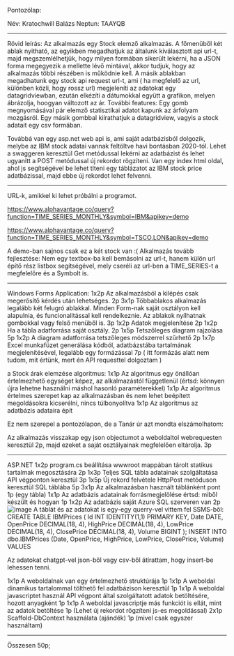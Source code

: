 Pontozólap:

Név: Kratochwill Balázs
Neptun: TAAYQB

------------------------------------------------------------------------------------------------------------------------------------------------------------------------------------------------------------------------------------------------------------------------------------------------------------------------------------------------------------------------

Rövid leírás:
Az alkalmazás egy Stock elemző alkalmazás. A főmenüből két ablak nyitható, az egyikben megadhatjuk az általunk kiválasztott api url-t, majd megszemlélhetjük, hogy milyen formában sikerült lekérni, ha a JSON forma megegyezik a mellette lévő mintával, akkor tudjuk, hogy az alkalmazás többi részében is működnie kell.
A másik ablakban megadhatunk egy stock api request url-t, ami ( ha megfelelő az url, különben közli, hogy rossz url) megjeleníti az adatokat egy datagridviewban, ezután elkézíti a dátumokkal együtt a grafikon, melyen ábrázolja, hoogyan változott az ár. További features: Egy gomb megnyomásával pár elemző statisztikai adatot kapunk az árfolyam mozgásról.
Egy másik gombbal kiírathatjuk a datagridview, vagyis a stock adatait egy csv formában.

Továbbá van egy asp.net web api is, ami saját adatbázisból dolgozik, melybe az IBM stock adatai vannak feltöltve havi bontásban 2020-tól. Lehet a swaggeren keresztül Get metódussal lekérni az adatbázist és lehet ugyanitt a POST metódussal új rekordot rögzíteni.
Van egy index html oldal, ahol js segítségével be lehet tlteni egy táblázatot az IBM stock price adatbázissal, majd ebbe új rekordot lehet felvenni.

------------------------------------------------------------------------------------------------------------------------------------------------------------------------------------------------------------------------------------------------------------------------------------------------------------------------------------------------------------------------
URL-k, amikkel ki lehet próbálni a programot.

https://www.alphavantage.co/query?function=TIME_SERIES_MONTHLY&symbol=IBM&apikey=demo

https://www.alphavantage.co/query?function=TIME_SERIES_MONTHLY&symbol=TSCO.LON&apikey=demo

A demo-ban sajnos csak ez a két stock van :(
Alkalmazás tovább fejlesztése:
Nem egy textbox-ba kell bemásolni az url-t, hanem külön url építő rész listbox segítségével, mely cseréli az url-ben a TIME_SERIES-t a megfelelőre és a Symbolt is.

------------------------------------------------------------------------------------------------------------------------------------------------------------------------------------------------------------------------------------------------------------------------------------------------------------------------------------------------------------------------
Windows Forms Application:
1x2p Az alkalmazásból a kilépés csak megerősítő kérdés után lehetséges. 2p
3x1p Többablakos alkalmazás legalább két felugró ablakkal. Minden Form-nak saját osztályon kell alapulnia, és funcionalitással kell rendelkeznie. Az ablakok nyílhatnak gombokkal vagy felső menüből is. 3p
1x2p Adatok megjelenítése 2p
1x2p Ha a tábla adatforrása saját osztály. 2p
1x5p Tetszőleges diagram rajzolása 5p
1x2p A diagram adatforrása tetszőleges módszerrel szűrhető 2p
1x7p Excel munkafüzet generálása kódból, adatbázstába tartalmának megjelenítésével, legalább egy formázással  7p  ( itt formázás alatt nem tudom, mit értünk, mert én API requesttel dolgoztam )

a Stock árak elemzése algoritmus:
1x1p Az algoritmus egy önállóan értelmezhető egységet képez, az alkalmazástól függetlenül (értsd: könnyen újra lehetne használni máshol hasonló paraméterekkel)
1x1p Az algoritmus értelmes szerepet kap az alkalmazásban és nem lehet beépített megoldásokra kicserélni, nincs túlbonyolítva
1x1p Az algoritmus az adatbázis adataira épít 

Ez nem szerepel a pontozólapon, de a Tanár úr azt mondta elszámolhatom:

Az alkalmazás visszakap egy json objectumot a weboldaltol webrequesten keresztül 2p, majd ezeket a saját osztályainak megfelelően eltárolja. 3p

------------------------------------------------------------------------------------------------------------------------------------------------------------------------------------------------------------------------------------------------------------------------------------------------------------------------------------------------------------------------
ASP.NET
1x2p program.cs beállítása wwwroot mappában tárolt statikus tartalmak megosztására 2p
1x3p Teljes SQL tábla adatainak szolgáltatása API végponton keresztül 3p
1x5p Új rekord felvétele HttpPost metóduson keresztül SQL táblába 5p
3x1p Az alkalmazásban használt táblánként pont 1p (egy tábla)
1x1p Az adatbázis adatainak forrásmegjelölése értsd: miből készült és hogyan 1p
1x2p Az adatbázis saját Azure SQL szerveren van 2p
![image](https://github.com/user-attachments/assets/67e0d7b0-766f-4f63-82c0-40638ee38958)
A táblát és az adatokat is egy-egy querry-vel vittem fel SSMS-ből:
CREATE TABLE IBMPrices (
    Id INT IDENTITY(1,1) PRIMARY KEY,
    Date DATE,
    OpenPrice DECIMAL(18, 4),
    HighPrice DECIMAL(18, 4),
    LowPrice DECIMAL(18, 4),
    ClosePrice DECIMAL(18, 4),
    Volume BIGINT
);
INSERT INTO dbo.IBMPrices (Date, OpenPrice, HighPrice, LowPrice, ClosePrice, Volume)
VALUES

Az adatokat chatgpt-vel json-ből vagy csv-ből átírattam, hogy insert-be lehessen tenni.

1x1p A weboldalnak van egy értelmezhető struktúrája 1p
1x1p A weboldal dinamikus tartalommal tölthető fel adatbázison keresztül 1p
1x1p A weboldal javascriptet használ API végpont által szolgáltatott adatok betöltésére, hozott anyagként 1p
1x1p A weboldal javascriptje más funkciót is ellát, mint az adatok betöltése 1p (Lehet új rekordot rögzíteni js-es megoldással)
2x1p Scaffold-DbContext használata (ajándék) 1p (mivel csak egyszer használtam)

------------------------------------------------------------------------------------------------------------------------------------------------------------------------------------------------------------------------------------------------------------------------------------------------------------------------------------------------------------------------

Összesen 50p;




